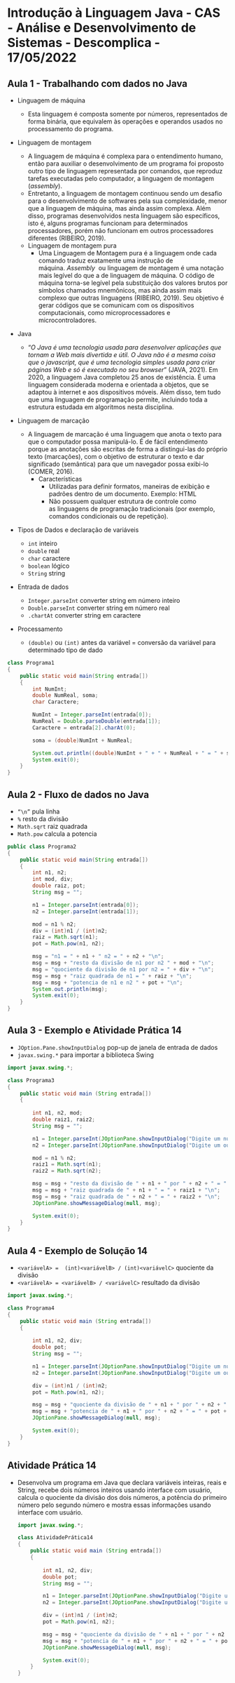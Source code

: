 # Introdução à Linguagem Java - CAS - Análise e Desenvolvimento de Sistemas - Descomplica - 17/05/2022

## Aula 1 - Trabalhando com dados no Java

- Linguagem de máquina
    - Esta linguagem é composta somente por números, representados de forma binária, que equivalem às operações e operandos usados no processamento do programa.
- Linguagem de montagem
    - A linguagem de máquina é complexa para o entendimento humano, então para auxiliar o desenvolvimento de um programa foi proposto outro tipo de linguagem representada por comandos, que reproduz tarefas executadas pelo computador, a linguagem de montagem (*assembly*).
    - Entretanto, a linguagem de montagem continuou sendo um desafio para o desenvolvimento de softwares pela sua complexidade, menor que a linguagem de máquina, mas ainda assim complexa. Além disso, programas desenvolvidos nesta linguagem são específicos, isto é, alguns programas funcionam para determinados processadores, porém não funcionam em outros processadores diferentes (RIBEIRO, 2019).
    - Linguagem de montagem pura
        - Uma Linguagem de Montagem pura é a linguagem onde cada comando traduz exatamente uma instrução de máquina. *Assembly* 
         ou linguagem de montagem é uma notação mais legível do que a de linguagem de máquina. O código de máquina torna-se legível pela substituição dos valores brutos por símbolos chamados mnemônicos, mas ainda assim mais complexo que outras linguagens (RIBEIRO, 2019). Seu objetivo é gerar códigos que se comunicam com os dispositivos computacionais, como microprocessadores e microcontroladores.
- Java
    - “*O Java é uma tecnologia usada para desenvolver aplicações que tornam a Web mais divertida e útil. O Java não é a mesma coisa que o javascript, que é uma tecnologia simples usada para criar páginas Web e só é executado no seu browser*” (JAVA, 2021). Em 2020, a linguagem Java completou 25 anos de existência. É uma linguagem considerada moderna e orientada a objetos, que se adaptou à internet e aos dispositivos móveis. Além disso, tem tudo que uma linguagem de programação permite, incluindo toda a estrutura estudada em algoritmos nesta disciplina.
- Linguagem de marcação
    - A linguagem de marcação é uma linguagem que anota o texto para que o computador possa manipulá-lo. É de fácil entendimento porque as anotações são escritas de forma a distingui-las do próprio texto (marcações), com o objetivo de estruturar o texto e dar significado (semântica) para que um navegador possa exibi-lo (COMER, 2016).
        - Características
            - Utilizadas para definir formatos, maneiras de exibição e padrões dentro de um documento. Exemplo: HTML
            - Não possuem qualquer estrutura de controle como as linguagens de programação tradicionais (por exemplo, comandos condicionais ou de repetição).

- Tipos de Dados e declaração de variáveis
    - `int` inteiro
    - `double` real
    - `char` caractere
    - `boolean` lógico
    - `String` string
- Entrada de dados
    - `Integer.parseInt` converter string em número inteiro
    - `Double.parseInt` converter string em número real
    - `.chartAt` converter string em caractere
- Processamento
    - `(double)` ou `(int)` antes da variável = conversão da variável para determinado tipo de dado

```java
class Programa1 
{
    public static void main(String entrada[])
    {
        int NumInt;
        double NumReal, soma;
        char Caractere;

        NumInt = Integer.parseInt(entrada[0]);
        NumReal = Double.parseDouble(entrada[1]);
        Caractere = entrada[2].charAt(0);

        soma = (double)NumInt + NumReal;

        System.out.println((double)NumInt + " + " + NumReal + " = " + soma + " sinal " + Caractere);
        System.exit(0);
    }
}
```

## Aula 2 - Fluxo de dados no Java

- `“\n”` pula linha
- `%` resto da divisão
- `Math.sqrt` raiz quadrada
- `Math.pow` calcula a potencia

```java
public class Programa2 
{
    public static void main(String entrada[])
    {
        int n1, n2;
        int mod, div;
        double raiz, pot; 
        String msg = "";

        n1 = Integer.parseInt(entrada[0]);
        n2 = Integer.parseInt(entrada[1]);

        mod = n1 % n2;
        div = (int)n1 / (int)n2;
        raiz = Math.sqrt(n1);
        pot = Math.pow(n1, n2);

        msg = "n1 = " + n1 + " n2 = " + n2 + "\n";
        msg = msg + "resto da divisão de n1 por n2 " + mod + "\n";
        msg = "quociente da divisão de n1 por n2 = " + div + "\n";
        msg = msg + "raiz quadrada de n1 = " + raiz + "\n";
        msg = msg + "potencia de n1 e n2 " + pot + "\n";
        System.out.println(msg);
        System.exit(0); 
    }
}
```

## Aula 3 - Exemplo e Atividade Prática 14

- `JOption.Pane.showInputDialog` pop-up de janela de entrada de dados
- `javax.swing.*` para importar a biblioteca Swing

```java
import javax.swing.*;

class Programa3 
{
    public static void main (String entrada[])
    {
 
        int n1, n2, mod;
        double raiz1, raiz2;
        String msg = "";

        n1 = Integer.parseInt(JOptionPane.showInputDialog("Digite um número inteiro"));
        n2 = Integer.parseInt(JOptionPane.showInputDialog("Digite um outro número inteiro"));

        mod = n1 % n2;
        raiz1 = Math.sqrt(n1);
        raiz2 = Math.sqrt(n2);

        msg = msg + "resto da divisão de " + n1 + " por " + n2 + " = " + mod + "\n";
        msg = msg + "raiz quadrada de " + n1 + " = " + raiz1 + "\n";
        msg = msg + "raiz quadrada de " + n2 + " = " + raiz2 + "\n";
        JOptionPane.showMessageDialog(null, msg);

        System.exit(0);
    }
}
```

## Aula 4 - Exemplo de Solução 14

- `<variávelA> =  (int)<variávelB> / (int)<variávelC>` quociente da divisão
- `<variávelA> = <variávelB> / <variávelC>` resultado da divisão

```java
import javax.swing.*;

class Programa4 
{
    public static void main (String entrada[])
    {
 
        int n1, n2, div;
        double pot;
        String msg = "";

        n1 = Integer.parseInt(JOptionPane.showInputDialog("Digite um número inteiro", "Entrada de dados"));
        n2 = Integer.parseInt(JOptionPane.showInputDialog("Digite um outro número inteiro", "Entrada de dados"));

        div = (int)n1 / (int)n2;
        pot = Math.pow(n1, n2);

        msg = msg + "quociente da divisão de " + n1 + " por " + n2 + " = " + div + "\n";
        msg = msg + "potencia de " + n1 + " por " + n2 + " = " + pot + "\n";
        JOptionPane.showMessageDialog(null, msg);

        System.exit(0);
    }
}
```

## Atividade Prática 14

- Desenvolva um programa em Java que declara variáveis inteiras, reais e String, recebe dois números inteiros usando interface com usuário, calcula o quociente da divisão dos dois números, a potência do primeiro número pelo segundo número e mostra essas informações usando interface com usuário.
    
    ```java
    import javax.swing.*;
    
    class AtividadePrática14
    {
        public static void main (String entrada[])
        {
     
            int n1, n2, div;
            double pot;
            String msg = "";
    
            n1 = Integer.parseInt(JOptionPane.showInputDialog("Digite um número inteiro", "Entrada de dados"));
            n2 = Integer.parseInt(JOptionPane.showInputDialog("Digite um outro número inteiro", "Entrada de dados"));
    
            div = (int)n1 / (int)n2;
            pot = Math.pow(n1, n2);
    
            msg = msg + "quociente da divisão de " + n1 + " por " + n2 + " = " + div + "\n";
            msg = msg + "potencia de " + n1 + " por " + n2 + " = " + pot + "\n";
            JOptionPane.showMessageDialog(null, msg);
    
            System.exit(0);
        }
    }
    ```